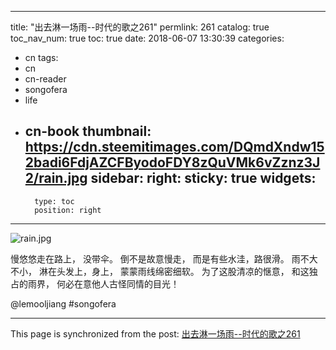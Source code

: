 
---
title: "出去淋一场雨--时代的歌之261"
permlink: 261
catalog: true
toc_nav_num: true
toc: true
date: 2018-06-07 13:30:39
categories:
- cn
tags:
- cn
- cn-reader
- songofera
- life
- cn-book
thumbnail: https://cdn.steemitimages.com/DQmdXndw152badi6FdjAZCFByodoFDY8zQuVMk6vZznz3J2/rain.jpg
sidebar:
    right:
        sticky: true
widgets:
    -
        type: toc
        position: right
---


![rain.jpg](https://cdn.steemitimages.com/DQmdXndw152badi6FdjAZCFByodoFDY8zQuVMk6vZznz3J2/rain.jpg)


慢悠悠走在路上，
没带伞。
倒不是故意慢走，
而是有些水洼，路很滑。
雨不大不小，
淋在头发上，身上，
蒙蒙雨线绵密细软。
为了这股清凉的惬意，
和这独占的雨界，
何必在意他人古怪同情的目光！


@lemooljiang #songofera

- - -

This page is synchronized from the post: [出去淋一场雨--时代的歌之261](https://steemit.com/@lemooljiang/261)
